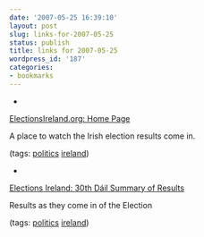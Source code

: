```yaml
---
date: '2007-05-25 16:39:10'
layout: post
slug: links-for-2007-05-25
status: publish
title: links for 2007-05-25
wordpress_id: '187'
categories:
- bookmarks
---
```



	
  *
		

[ElectionsIreland.org: Home Page](http://www.electionsireland.org/)


		

A place to watch the Irish election results come in.


		

(tags: [politics](http://del.icio.us/eob/politics) [ireland](http://del.icio.us/eob/ireland))


	

	
  *
		

[Elections Ireland: 30th Dáil Summary of Results](http://www.electionsireland.org/results/general/30thdail/resultssummary.cfm)


		

Results as they come in of the Election


		

(tags: [politics](http://del.icio.us/eob/politics) [ireland](http://del.icio.us/eob/ireland))


	



